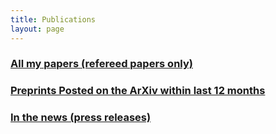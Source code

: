 ```yaml
---
title: Publications
layout: page
---
```


### [All my papers (refereed papers only)](http://adsabs.harvard.edu/cgi-bin/nph-abs_connect?db_key=AST&sim_query=YES&ned_query=YES&aut_logic=OR&obj_logic=OR&author=covone,+g&object=&start_mon=&start_year=&end_mon=&end_year=&ttl_logic=OR&title=&txt_logic=OR&text=&nr_to_return=100&start_nr=1&jou_pick=NO&ref_stems=&data_and=ALL&group_and=ALL&start_entry_day=&start_entry_mon=&start_entry_year=&end_entry_day=&end_entry_mon=&end_entry_year=&min_score=&sort=SCORE&data_type=SHORT&aut_syn=YES&ttl_syn=YES&txt_syn=YES&aut_wt=1.0&obj_wt=1.0&ttl_wt=0.3&txt_wt=3.0&aut_wgt=YES&obj_wgt=YES&ttl_wgt=YES&txt_wgt=YES&ttl_sco=YES&txt_sco=YES&version=1)<br>
### [Preprints Posted on the ArXiv within last 12 months](http://arxiv.org/find/all/1/au:+covone/0/1/0/past/0/1)<br>
### [In the news (press releases)](http://people.na.infn.it/~covone/inthenews.html)<br>